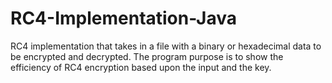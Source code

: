 # RC4-Implementation-Java
RC4 implementation that takes in a file with a binary or hexadecimal data to be encrypted and decrypted.
The program purpose is to show the efficiency of RC4 encryption based upon the input and the key.
